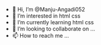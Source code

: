 - 👋 Hi, I’m @Manju-Angadi052
- 👀 I’m interested in html css
- 🌱 I’m currently learning html css
- 💞️ I’m looking to collaborate on ...
- 📫 How to reach me ...

<!---
Manju-Angadi052/Manju-Angadi052 is a ✨ special ✨ repository because its `README.md` (this file) appears on your GitHub profile.
You can click the Preview link to take a look at your changes.
--->
